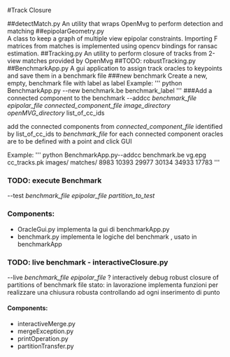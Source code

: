 #Track Closure

##detectMatch.py
An utility that wraps OpenMvg to perform detection and matching
##epipolarGeometry.py  
A class to keep a graph of multiple view epipolar constraints.
Importing F matrices from matches is implemented using opencv bindings for ransac estimation.
##Tracking.py
An utility to perform closure of tracks from 2-view matches provided by OpenMvg 
##TODO: robustTracking.py
##BenchmarkApp.py
A gui application to assign track oracles to keypoints and save them in a benchmark file
###new benchmark
Create a new, empty, benchmark file with label as label
Example:
'''
python BenchmarkApp.py --new benchmark.be benchmark_label
'''
###Add a connected component to the benchmark
--addcc *benchmark_file* *epipolar_file* *connected_component_file* *image_directory* *openMVG_directory* list_of_cc_ids

add the connected components from *connected_component_file* identified by list_of_cc_ids to *benchmark_file* for each connected component oracles are to be defined with a point and click GUI

Example:
'''
python BenchmarkApp.py--addcc benchmark.be vg.epg cc_tracks.pk images/ matches/  8983 10393 29977 30134 34933 17783
'''
### TODO: execute Benchmark
--test *benchmark_file* *epipolar_file* *partition_to_test*

### Components: 

*   OracleGui.py
implementa la gui di benchmarkApp.py
*   benchmark.py
implementa le logiche del benchmark , usato in benchmarkApp

### TODO: live benchmark - interactiveClosure.py
--live *benchmark_file* *epipolar_file* ?
interactively debug robust closure of partitions of benchmark file
stato: in lavorazione
implementa funzioni per realizzare una chiusura robusta controllando ad ogni inserimento di punto
#### Components: 
*   interactiveMerge.py 
*   mergeException.py
*   printOperation.py
*   partitionTransfer.py




